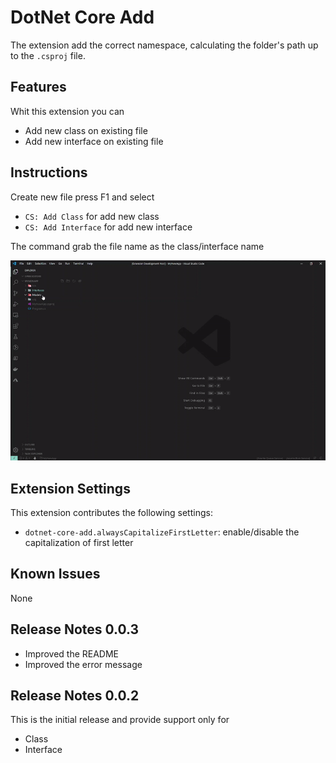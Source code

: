 # DotNet Core Add

The extension add the correct namespace, calculating the folder's path up to the `.csproj` file.

## Features

Whit this extension you can

- Add new class on existing file
- Add new interface on existing file

## Instructions

Create new file press F1 and select

- `CS: Add Class` for add new class
- `CS: Add Interface`  for add new interface

The command grab the file name as the class/interface name

![Demo](img/demo.gif)

## Extension Settings

This extension contributes the following settings:

- `dotnet-core-add.alwaysCapitalizeFirstLetter`: enable/disable the capitalization of first letter

## Known Issues

None

## Release Notes 0.0.3

- Improved the README
- Improved the error message

## Release Notes 0.0.2

This is the initial release and provide support only for

- Class
- Interface

